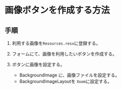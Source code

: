 # 画像ボタンを作成する方法

## 手順

1. 利用する画像を`Resources.resx`に登録する。
2. フォームにて、画像を利用したいボタンを作成する。
3. ボタンに画像を設定する。

   - BackgroundImage に、画像ファイルを設定する。
   - BackgroundImageLayoutを `Xoom`に設定する。
